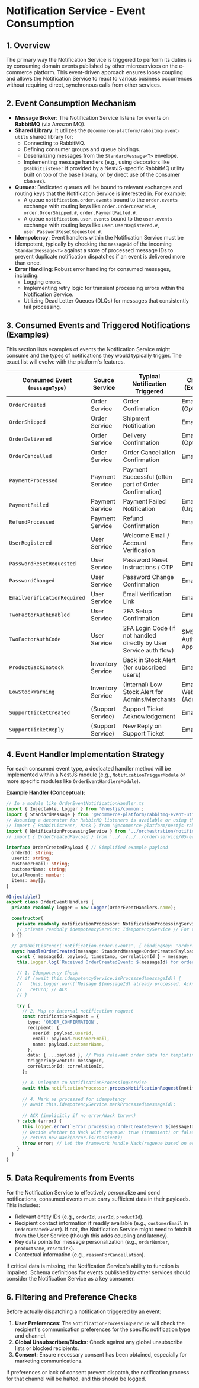 # Notification Service - Event Consumption

## 1. Overview

The primary way the Notification Service is triggered to perform its duties is by consuming domain events published by other microservices on the e-commerce platform. This event-driven approach ensures loose coupling and allows the Notification Service to react to various business occurrences without requiring direct, synchronous calls from other services.

## 2. Event Consumption Mechanism

*   **Message Broker**: The Notification Service listens for events on **RabbitMQ** (via Amazon MQ).
*   **Shared Library**: It utilizes the `@ecommerce-platform/rabbitmq-event-utils` shared library for:
    *   Connecting to RabbitMQ.
    *   Defining consumer groups and queue bindings.
    *   Deserializing messages from the `StandardMessage<T>` envelope.
    *   Implementing message handlers (e.g., using decorators like `@RabbitListener` if provided by a NestJS-specific RabbitMQ utility built on top of the base library, or by direct use of the consumer classes).
*   **Queues**: Dedicated queues will be bound to relevant exchanges and routing keys that the Notification Service is interested in. For example:
    *   A queue `notification.order.events` bound to the `order.events` exchange with routing keys like `order.OrderCreated.#`, `order.OrderShipped.#`, `order.PaymentFailed.#`.
    *   A queue `notification.user.events` bound to the `user.events` exchange with routing keys like `user.UserRegistered.#`, `user.PasswordResetRequested.#`.
*   **Idempotency**: Event handlers within the Notification Service must be idempotent, typically by checking the `messageId` of the incoming `StandardMessage<T>` against a store of processed message IDs to prevent duplicate notification dispatches if an event is delivered more than once.
*   **Error Handling**: Robust error handling for consumed messages, including:
    *   Logging errors.
    *   Implementing retry logic for transient processing errors within the Notification Service.
    *   Utilizing Dead Letter Queues (DLQs) for messages that consistently fail processing.

## 3. Consumed Events and Triggered Notifications (Examples)

This section lists examples of events the Notification Service might consume and the types of notifications they would typically trigger. The exact list will evolve with the platform's features.

| Consumed Event (`messageType`) | Source Service   | Typical Notification Triggered                                  | Channels (Examples)         |
| ------------------------------ | ---------------- | --------------------------------------------------------------- | --------------------------- |
| `OrderCreated`                 | Order Service    | Order Confirmation                                              | Email, SMS (Optional)       |
| `OrderShipped`                 | Order Service    | Shipment Notification                                           | Email, SMS                  |
| `OrderDelivered`               | Order Service    | Delivery Confirmation                                           | Email, Push (Optional)      |
| `OrderCancelled`               | Order Service    | Order Cancellation Confirmation                                 | Email                       |
| `PaymentProcessed`             | Payment Service  | Payment Successful (often part of Order Confirmation)           | Email                       |
| `PaymentFailed`                | Payment Service  | Payment Failed Notification                                     | Email, SMS (Urgent)         |
| `RefundProcessed`              | Payment Service  | Refund Confirmation                                             | Email                       |
| `UserRegistered`               | User Service     | Welcome Email / Account Verification                            | Email                       |
| `PasswordResetRequested`       | User Service     | Password Reset Instructions / OTP                               | Email, SMS                  |
| `PasswordChanged`              | User Service     | Password Change Confirmation                                    | Email                       |
| `EmailVerificationRequired`  | User Service     | Email Verification Link                                         | Email                       |
| `TwoFactorAuthEnabled`         | User Service     | 2FA Setup Confirmation                                          | Email                       |
| `TwoFactorAuthCode`            | User Service     | 2FA Login Code (if not handled directly by User Service auth flow) | SMS, Authenticator App (Push) |
| `ProductBackInStock`         | Inventory Service| Back in Stock Alert (for subscribed users)                    | Email, Push                 |
| `LowStockWarning`              | Inventory Service| (Internal) Low Stock Alert for Admins/Merchants                 | Email, Webhook (Admin Tool) |
| `SupportTicketCreated`         | (Support Service)| Support Ticket Acknowledgement                                  | Email                       |
| `SupportTicketReply`           | (Support Service)| New Reply on Support Ticket                                     | Email                       |

## 4. Event Handler Implementation Strategy

For each consumed event type, a dedicated handler method will be implemented within a NestJS module (e.g., `NotificationTriggerModule` or more specific modules like `OrderEventHandlersModule`).

**Example Handler (Conceptual):**

```typescript
// In a module like OrderEventNotificationHandler.ts
import { Injectable, Logger } from '@nestjs/common';
import { StandardMessage } from '@ecommerce-platform/rabbitmq-event-utils';
// Assuming a decorator for RabbitMQ listeners is available or using the consumer service directly
// import { RabbitListener, Nack } from '@ecommerce-platform/nestjs-rabbitmq-utils'; // Hypothetical
import { NotificationProcessingService } from '../orchestration/notification-processing.service';
// import { OrderCreatedPayload } from '../../../../order-service/05-event-publishing/01-event-schema-definitions.md'; // Path to actual payload type

interface OrderCreatedPayload { // Simplified example payload
  orderId: string;
  userId: string;
  customerEmail: string;
  customerName: string;
  totalAmount: number;
  items: any[];
}

@Injectable()
export class OrderEventHandlers {
  private readonly logger = new Logger(OrderEventHandlers.name);

  constructor(
    private readonly notificationProcessor: NotificationProcessingService,
    // private readonly idempotencyService: IdempotencyService // For tracking processed message IDs
  ) {}

  // @RabbitListener('notification.order.events', { bindingKey: 'order.OrderCreated.#' })
  async handleOrderCreated(message: StandardMessage<OrderCreatedPayload>): Promise<void | /*Nack*/> {
    const { messageId, payload, timestamp, correlationId } = message;
    this.logger.log(`Received OrderCreatedEvent: ${messageId} for order ${payload.orderId}`);

    // 1. Idempotency Check
    // if (await this.idempotencyService.isProcessed(messageId)) {
    //   this.logger.warn(`Message ${messageId} already processed. Acknowledging.`);
    //   return; // ACK
    // }

    try {
      // 2. Map to internal notification request
      const notificationRequest = {
        type: 'ORDER_CONFIRMATION',
        recipient: {
          userId: payload.userId,
          email: payload.customerEmail,
          name: payload.customerName,
        },
        data: { ...payload }, // Pass relevant order data for templating
        triggeringEventId: messageId,
        correlationId: correlationId,
      };

      // 3. Delegate to NotificationProcessingService
      await this.notificationProcessor.processNotificationRequest(notificationRequest);
      
      // 4. Mark as processed for idempotency
      // await this.idempotencyService.markProcessed(messageId);
      
      // ACK (implicitly if no error/Nack thrown)
    } catch (error) {
      this.logger.error(`Error processing OrderCreatedEvent ${messageId}: ${error.message}`, error.stack);
      // Decide whether to Nack with requeue: true (transient) or false (DLQ)
      // return new Nack(error.isTransient); 
      throw error; // Let the framework handle Nack/requeue based on error type or default consumer config
    }
  }
}
```

## 5. Data Requirements from Events

For the Notification Service to effectively personalize and send notifications, consumed events must carry sufficient data in their payloads. This includes:

*   Relevant entity IDs (e.g., `orderId`, `userId`, `productId`).
*   Recipient contact information if readily available (e.g., `customerEmail` in `OrderCreatedEvent`). If not, the Notification Service might need to fetch it from the User Service (though this adds coupling and latency).
*   Key data points for message personalization (e.g., `orderNumber`, `productName`, `resetLink`).
*   Contextual information (e.g., `reasonForCancellation`).

If critical data is missing, the Notification Service's ability to function is impaired. Schema definitions for events published by other services should consider the Notification Service as a key consumer.

## 6. Filtering and Preference Checks

Before actually dispatching a notification triggered by an event:

1.  **User Preferences**: The `NotificationProcessingService` will check the recipient's communication preferences for the specific notification type and channel.
2.  **Global Unsubscribes/Blocks**: Check against any global unsubscribe lists or blocked recipients.
3.  **Consent**: Ensure necessary consent has been obtained, especially for marketing communications.

If preferences or lack of consent prevent dispatch, the notification process for that channel will be halted, and this should be logged.
